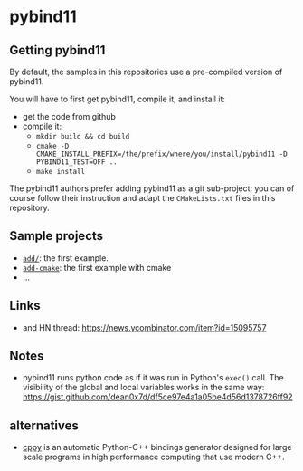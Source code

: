 # pybind11

## Getting pybind11

By default, the samples in this repositories use a pre-compiled version of pybind11.

You will have to first get pybind11, compile it, and install it:

- get the code from github
- compile it:
  - `mkdir build && cd build`
  - `cmake -D CMAKE_INSTALL_PREFIX=/the/prefix/where/you/install/pybind11 -D PYBIND11_TEST=OFF ..`
  - `make install`

The pybind11 authors prefer adding pybind11 as a git sub-project: you can of course follow their instruction and adapt the `CMakeLists.txt` files in this repository.

## Sample projects

- [`add/`](add/): the first example.
- [`add-cmake`](add-cmake/): the first example with cmake
- ...

## Links

- and HN thread: <https://news.ycombinator.com/item?id=15095757>

## Notes

- pybind11 runs python code as if it was run in Python's `exec()` call. The visibility of the global and local variables works in the same way: <https://gist.github.com/dean0x7d/df5ce97e4a1a05be4d56d1378726ff92>

## alternatives

- [cppy](https://pypi.python.org/pypi/cppyy) is an automatic Python-C++ bindings generator designed for large scale programs in high performance computing that use modern C++.
